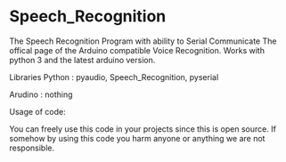 # Speech_Recognition
The Speech Recognition Program with ability to Serial Communicate
The offical page of the Arduino compatible Voice Recognition.
Works with python 3 and the latest arduino version.

Libraries
Python : pyaudio, Speech_Recognition, pyserial

Arudino : nothing

Usage of code:

You can freely use this code in your projects since this is open source.
If somehow by using this code you harm anyone or anything we are not responsible.

